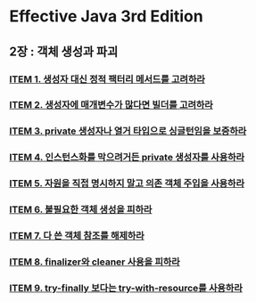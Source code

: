 # Effective Java 3rd Edition
## 2장 : 객체 생성과 파괴
### [ITEM 1. 생성자 대신 정적 팩터리 메서드를 고려하라](https://github.com/Java-Chip4/StudyingRecord/tree/main/%EC%9D%B4%ED%8E%99%ED%8B%B0%EB%B8%8C%20%EC%9E%90%EB%B0%94%203%ED%8C%90/2%EC%9E%A5%20-%20%EA%B0%9D%EC%B2%B4%20%EC%83%9D%EC%84%B1%EA%B3%BC%20%ED%8C%8C%EA%B4%B4/ITEM%201.md)

### [ITEM 2. 생성자에 매개변수가 많다면 빌더를 고려하라](https://github.com/Java-Chip4/StudyingRecord/tree/main/%EC%9D%B4%ED%8E%99%ED%8B%B0%EB%B8%8C%20%EC%9E%90%EB%B0%94%203%ED%8C%90/2%EC%9E%A5%20-%20%EA%B0%9D%EC%B2%B4%20%EC%83%9D%EC%84%B1%EA%B3%BC%20%ED%8C%8C%EA%B4%B4/ITEM%202.md)

### [ITEM 3. private 생성자나 열거 타입으로 싱글턴임을 보증하라](https://github.com/Java-Chip4/StudyingRecord/tree/main/%EC%9D%B4%ED%8E%99%ED%8B%B0%EB%B8%8C%20%EC%9E%90%EB%B0%94%203%ED%8C%90/2%EC%9E%A5%20-%20%EA%B0%9D%EC%B2%B4%20%EC%83%9D%EC%84%B1%EA%B3%BC%20%ED%8C%8C%EA%B4%B4/ITEM%203.md)

### [ITEM 4. 인스턴스화를 막으려거든 private 생성자를 사용하라](https://github.com/Java-Chip4/StudyingRecord/tree/main/%EC%9D%B4%ED%8E%99%ED%8B%B0%EB%B8%8C%20%EC%9E%90%EB%B0%94%203%ED%8C%90/2%EC%9E%A5%20-%20%EA%B0%9D%EC%B2%B4%20%EC%83%9D%EC%84%B1%EA%B3%BC%20%ED%8C%8C%EA%B4%B4/ITEM%204.md)

### [ITEM 5. 자원을 직접 명시하지 말고 의존 객체 주입을 사용하라](https://github.com/Java-Chip4/StudyingRecord/tree/main/%EC%9D%B4%ED%8E%99%ED%8B%B0%EB%B8%8C%20%EC%9E%90%EB%B0%94%203%ED%8C%90/2%EC%9E%A5%20-%20%EA%B0%9D%EC%B2%B4%20%EC%83%9D%EC%84%B1%EA%B3%BC%20%ED%8C%8C%EA%B4%B4/ITEM%205.md)

### [ITEM 6. 불필요한 객체 생성을 피하라](https://github.com/Java-Chip4/StudyingRecord/tree/main/%EC%9D%B4%ED%8E%99%ED%8B%B0%EB%B8%8C%20%EC%9E%90%EB%B0%94%203%ED%8C%90/2%EC%9E%A5%20-%20%EA%B0%9D%EC%B2%B4%20%EC%83%9D%EC%84%B1%EA%B3%BC%20%ED%8C%8C%EA%B4%B4/ITEM%206.md)

### [ITEM 7. 다 쓴 객체 참조를 해제하라](https://github.com/Java-Chip4/StudyingRecord/tree/main/%EC%9D%B4%ED%8E%99%ED%8B%B0%EB%B8%8C%20%EC%9E%90%EB%B0%94%203%ED%8C%90/2%EC%9E%A5%20-%20%EA%B0%9D%EC%B2%B4%20%EC%83%9D%EC%84%B1%EA%B3%BC%20%ED%8C%8C%EA%B4%B4/ITEM%207.md)

### [ITEM 8. finalizer와 cleaner 사용을 피하라](https://github.com/Java-Chip4/StudyingRecord/tree/main/%EC%9D%B4%ED%8E%99%ED%8B%B0%EB%B8%8C%20%EC%9E%90%EB%B0%94%203%ED%8C%90/2%EC%9E%A5%20-%20%EA%B0%9D%EC%B2%B4%20%EC%83%9D%EC%84%B1%EA%B3%BC%20%ED%8C%8C%EA%B4%B4/ITEM%208.md)

### [ITEM 9. try-finally 보다는 try-with-resource를 사용하라](https://github.com/Java-Chip4/StudyingRecord/tree/main/%EC%9D%B4%ED%8E%99%ED%8B%B0%EB%B8%8C%20%EC%9E%90%EB%B0%94%203%ED%8C%90/2%EC%9E%A5%20-%20%EA%B0%9D%EC%B2%B4%20%EC%83%9D%EC%84%B1%EA%B3%BC%20%ED%8C%8C%EA%B4%B4/ITEM%209.md)
